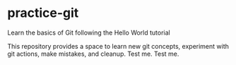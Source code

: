# practice-git
Learn the basics of Git following the Hello World tutorial

This repository provides a space to learn new git concepts, experiment with git actions, make mistakes, and cleanup.
Test me.
Test me.


